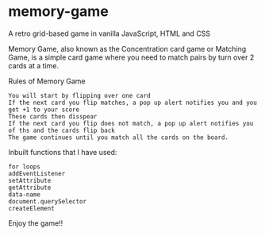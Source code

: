 # memory-game

A retro grid-based game in vanilla JavaScript, HTML and CSS

Memory Game, also known as the Concentration card game or Matching Game, is a simple card game where you need to match pairs by turn over 2 cards at a time. 

Rules of Memory Game

    You will start by flipping over one card
    If the next card you flip matches, a pop up alert notifies you and you get +1 to your score
    These cards then disspear
    If the next card you flip does not match, a pop up alert notifies you of ths and the cards flip back
    The game continues until you match all the cards on the board.


Inbuilt functions that  I have used:

    for loops
    addEventListener
    setAttribute
    getAttribute
    data-name
    document.querySelector
    createElement


Enjoy the game!!
